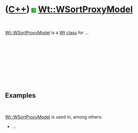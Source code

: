 



 

 

 

 

 

([C++](Cpp.htm)) ![Wt](PicWt.png) [Wt::WSortProxyModel](CppWSortProxyModel.htm)
===============================================================================

 

[Wt::WSortProxyModel](CppWSortProxyModel.htm) is a [Wt](CppWt.htm)
[class](CppClass.htm) for ...

 

 

 

 

 

Examples
--------

 

[Wt::WSortProxyModel](CppWSortProxyModel.htm) is used in, among others:

-   ...

 

 

 

 

 





 



